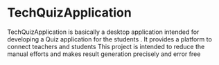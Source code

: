 # TechQuizApplication
TechQuizApplication is basically a desktop application intended for developing a Quiz application for the students . It provides a platform to connect teachers and students This project is intended to reduce the manual efforts and makes result generation precisely and error free
